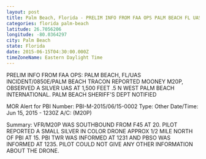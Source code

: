 ```yaml
---
layout: post
title: Palm Beach, Florida - PRELIM INFO FROM FAA OPS PALM BEACH FL UAS INCIDENT 0850E PALM BEACH TRACON REPORTED
categories: florida palm-beach
latitude: 26.7056206
longitude: -80.0364297
city: Palm Beach
state: Florida
date: 2015-06-15T04:30:00.000Z
timeZoneName: Eastern Daylight Time
---
```


PRELIM INFO FROM FAA OPS: PALM BEACH, FL/UAS INCIDENT/0850E/PALM BEACH TRACON REPORTED MOONEY M20P, OBSERVED A SILVER UAS AT 1,500 FEET .5 N WEST PALM BEACH INTERNATIONAL. PALM BEACH SHERIFF'S DEPT NOTIFIED 


MOR Alert for PBI
Number: PBI-M-2015/06/15-0002
Type: Other
Date/Time: Jun 15, 2015 - 1230Z
A/C: (M20P)

Summary: VFR/M20P WAS SOUTHBOUND FROM F45 AT 20. PILOT REPORTED A SMALL SILVER IN COLOR DRONE APPROX 1/2 MILE NORTH OF PBI AT 15. PBI TWR WAS INFORMED AT 1231 AND PBSO WAS INFORMED AT 1235. PILOT  COULD NOT GIVE ANY OTHER INFORMATION ABOUT THE DRONE.